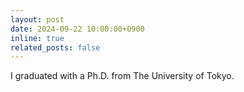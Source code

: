 ```yaml
---
layout: post
date: 2024-09-22 10:00:00+0900
inline: true
related_posts: false
---
```


I graduated with a Ph.D. from The University of Tokyo.
